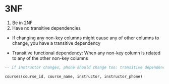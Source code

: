 # 3NF

1. Be in 2NF
2. Have no transitive dependencies

- If changing any non-key columns might cause any of other columns to change,
  you have a transitive dependency

- Transitive functional dependency:
  When any non-key column is related to any of the other non-key columns


```sql
-- if instructor changes, phone should change too: transitive dependency

courses(course_id, course_name, instructor, instructor_phone)
```
